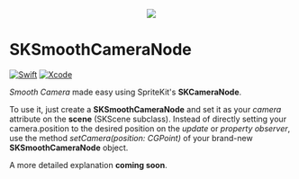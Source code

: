 <p align="center"> 
  <img src="https://thumbs.gfycat.com/SpiffyAdolescentBoutu-size_restricted.gif">
</p>

# SKSmoothCameraNode
[![Swift](https://img.shields.io/badge/Swift-5.0-orange.svg)](https://swift.org)
[![Xcode](https://img.shields.io/badge/Xcode-10.2.1-blue.svg)](https://developer.apple.com/xcode)

*Smooth Camera* made easy using SpriteKit's **SKCameraNode**.

To use it, just create a **SKSmoothCameraNode** and set it as your *camera* attribute on the **scene** (SKScene subclass). Instead of directly setting your camera.position to the desired position on the *update* or *property observer*, use the method _setCamera(position: CGPoint)_ of your brand-new **SKSmoothCameraNode** object.

A more detailed explanation **coming soon**.
